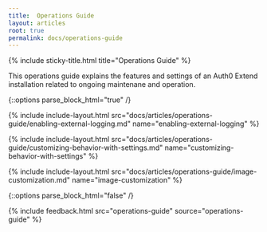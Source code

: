 ```yaml
---
title:  Operations Guide
layout: articles
root: true
permalink: docs/operations-guide
--- 
```

{% include sticky-title.html title="Operations Guide" %}

This operations guide explains the features and settings of an Auth0 Extend installation related to ongoing maintenane and operation. 

{::options parse_block_html="true" /}

{% include include-layout.html src="docs/articles/operations-guide/enabling-external-logging.md" name="enabling-external-logging" %}

{% include include-layout.html src="docs/articles/operations-guide/customizing-behavior-with-settings.md" name="customizing-behavior-with-settings" %}

{% include include-layout.html src="docs/articles/operations-guide/image-customization.md" name="image-customization" %}

{::options parse_block_html="false" /}

{% include feedback.html src="operations-guide" source="operations-guide" %}